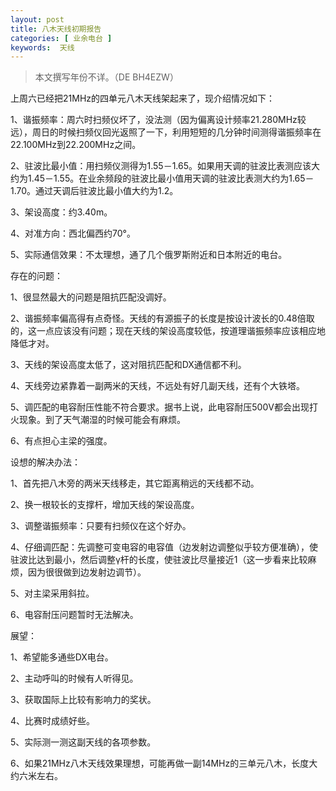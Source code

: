 ```yaml
---
layout: post
title: 八木天线初期报告
categories: [ 业余电台 ]
keywords:  天线
---
```


> 本文撰写年份不详。（DE BH4EZW）

上周六已经把21MHz的四单元八木天线架起来了，现介绍情况如下：

1、谐振频率：周六时扫频仪坏了，没法测（因为偏离设计频率21.280MHz较远），周日的时候扫频仪回光返照了一下，利用短短的几分钟时间测得谐振频率在22.100MHz到22.200MHz之间。

2、驻波比最小值：用扫频仪测得为1.55－1.65。如果用天调的驻波比表测应该大约为1.45－1.55。在业余频段的驻波比最小值用天调的驻波比表测大约为1.65－1.70。通过天调后驻波比最小值大约为1.2。

3、架设高度：约3.40m。

4、对准方向：西北偏西约70°。

5、实际通信效果：不太理想，通了几个俄罗斯附近和日本附近的电台。

存在的问题：

1、很显然最大的问题是阻抗匹配没调好。

2、谐振频率偏高得有点奇怪。天线的有源振子的长度是按设计波长的0.48倍取的，这一点应该没有问题；现在天线的架设高度较低，按道理谐振频率应该相应地降低才对。

3、天线的架设高度太低了，这对阻抗匹配和DX通信都不利。

4、天线旁边紧靠着一副两米的天线，不远处有好几副天线，还有个大铁塔。

5、调匹配的电容耐压性能不符合要求。据书上说，此电容耐压500V都会出现打火现象。到了天气潮湿的时候可能会有麻烦。

6、有点担心主梁的强度。


设想的解决办法：

1、首先把八木旁的两米天线移走，其它距离稍远的天线都不动。

2、换一根较长的支撑杆，增加天线的架设高度。

3、调整谐振频率：只要有扫频仪在这个好办。

4、仔细调匹配：先调整可变电容的电容值（边发射边调整似乎较方便准确），使驻波比达到最小，然后调整γ杆的长度，使驻波比尽量接近1（这一步看来比较麻烦，因为很很做到边发射边调节）。

5、对主梁采用斜拉。

6、电容耐压问题暂时无法解决。

展望：

1、希望能多通些DX电台。

2、主动呼叫的时候有人听得见。

3、获取国际上比较有影响力的奖状。

4、比赛时成绩好些。

5、实际测一测这副天线的各项参数。

6、如果21MHz八木天线效果理想，可能再做一副14MHz的三单元八木，长度大约六米左右。